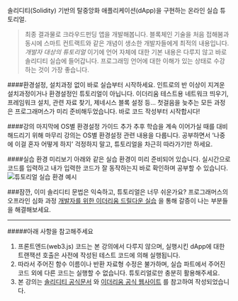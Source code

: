 솔리디티(Solidity) 기반의 탈중앙화 애플리케이션(dApp)을 구현하는 온라인 실습 튜토리얼.

>최종 결과물로 크라우드펀딩 앱을 개발해봅니다. 블록체인 기술을 처음 접해봄과 동시에 스마트 컨트랙트와 같은 개념이 생소한 개발자들에게 최적의 내용입니다.
*개발자 대상의 튜토리얼* 이기에 언어 자체에 대한 기본 내용은 다루지 않고 바로 솔리디티 실습에 들어갑니다. 프로그래밍 언어에 대한 이해가 있는 상태로 수강하는 것이 가장 좋습니다.

####환경설정, 설치과정 없이 바로 실습부터 시작하세요.
인트로의 반 이상이 지겨운 설치과정이거나 환경설정인 튜토리얼이 아닙니다. 이더리움 테스트용 네트워크 띄우기, 프레임워크 설치, 관련 자료 찾기, 제네시스 블록 설정 등… 첫걸음을 늦추는 모든 과정은 프로그래머스가 미리 준비해두었습니다. 바로 코드 작성부터 시작합시다!

####강의 마지막에 OS별 환경설정 가이드 추가
추후 학습을 계속 이어가실 때를 대비해드리기 위해 마무리 강의는 OS별 환경설정 관련 내용을 다룹니다. 공부하면서 ‘나중에 이걸 혼자 어떻게 하지’ 걱정하지 말고, 튜토리얼을 차근히 따라가기만 하세요.

####실습 환경 미리보기
아래와 같은 실습 환경이 미리 준비되어 있습니다. 실시간으로 코드를 입력하고 내가 입력한 코드가 잘 동작하는지 바로 확인하며 공부할 수 있습니다.
![튜토리얼 실습 환경 예시](https://s3.ap-northeast-2.amazonaws.com/grepp-cloudfront/programmers_imgs/learn/course36/course36_preview.png "이런 환경에서 직접 실습 가능합니다.")

###잠깐, 이미 솔리디티 문법은 익숙하고, 튜토리얼은 너무 쉬운가요?
프로그래머스의 오프라인 심화 과정 [개발자를 위한 이더리움 드릴다운 실습](https://programmers.co.kr/learn/courses/3945) 을 통해 갈증이 나는 부분들을 해결해보세요.

---

#####아래 사항을 참고해주세요
1. 프론트엔드(web3.js) 코드는 본 강의에서 다루지 않으며, 실행시킨 dApp에 대한 트랜잭션 호출은 사전에 작성된 테스트 코드에 의해 실행됩니다.
2. 따라서 주어진 함수 이름이나 반환 자료형 수정은 불가하며, 실습 파트에서 주어진 코드 외에 다른 코드는 실행할 수 없습니다. 튜토리얼로만 충분히 활용해주세요.
3. 본 강의는 [솔리디티 공식문서](http://solidity.readthedocs.io/en/develop/index.html) 와 [이더리움 공식 웹사이트](https://ethereum.org) 를 참고하여 작성되었습니다.